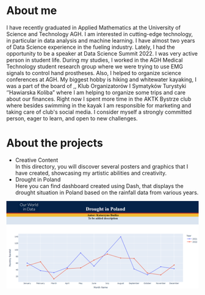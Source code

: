# About me

I have recently graduated in Applied Mathematics at the University of Science and Technology AGH. I am interested in cutting-edge technology, in particular in data analysis and machine learning. I have almost two years of Data Science experience in the fueling industry. Lately, I had the opportunity to be a speaker at Data Science Summit 2022. I was very active person in student life. During my studies, I worked in the AGH Medical Technology student research group where we were trying to use EMG signals to control hand prostheses. Also, I helped to organize science conferences at AGH. My biggest hobby is hiking and whitewater kayaking, I was a part of the board of ,, Klub Organizatorów I
Symatyków Turystyki ‘’Hawiarska Koliba” where I am helping to organize some trips and care about our finances. Right now I spent more time in the AKTK Bystrze club where besides swimming in the kayak I am responsible for marketing and taking care of club's social media. I consider myself a strongly committed person, eager to learn, and open to new challenges.

# About the projects
* Creative Content\
In this directory, you will discover several posters and graphics that I have created, showcasing my artistic abilities and creativity.
* Drought in Poland\
Here you can find dashboard created using Dash, that displays the drought situation in Poland based on the rainfall data from various years.   

![A beautiful sunset](https://github.com/KatarzynaBudka/SkillsPortfolio/blob/main/Drought%20in%20Poland/apka.png)